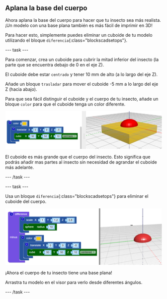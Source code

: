 ## Aplana la base del cuerpo

Ahora aplana la base del cuerpo para hacer que tu insecto sea más realista. ¡Un modelo con una base plana también es más fácil de imprimir en 3D!

Para hacer esto, simplemente puedes eliminar un cuboide de tu modelo utilizando el bloque `diferencia`{:class="blockscadsetops"}.

--- task ---

Para comenzar, crea un cuboide para cubrir la mitad inferior del insecto (la parte que se encuentra debajo de 0 en el eje Z).

El cuboide debe estar `centrado` y tener 10 mm de alto (a lo largo del eje Z).

Añade un bloque `trasladar` para mover el cuboide -5 mm a lo largo del eje Z (hacia abajo).

Para que sea fácil distinguir el cuboide y el cuerpo de tu insecto, añade un bloque `color` para que el cuboide tenga un color diferente.

![captura de pantalla](images/bug-body-cuboid.png)

El cuboide es más grande que el cuerpo del insecto. Esto significa que podrás añadir mas partes al insecto sin necesidad de agrandar el cuboide más adelante.

--- /task ---

--- task ---

Usa un bloque `diferencia`{:class="blockscadsetops"} para eliminar el cuboide del cuerpo.

![captura de pantalla](images/bug-difference.png)

¡Ahora el cuerpo de tu insecto tiene una base plana!

Arrastra tu modelo en el visor para verlo desde diferentes ángulos.

--- /task ---



  
